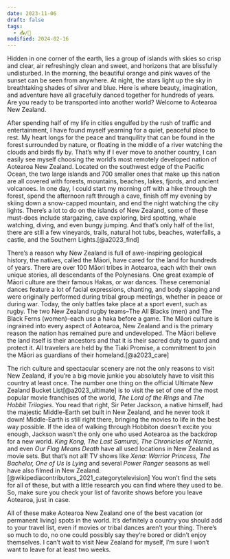 ```yaml
---
date: 2023-11-06
draft: false
tags:
  - 📥/🌱
modified: 2024-02-16
---
```


Hidden in one corner of the earth, lies a group of islands with skies so crisp and clear, air refreshingly clean and sweet, and horizons that are blissfully undisturbed. In the morning, the beautiful orange and pink waves of the sunset can be seen from anywhere. At night, the stars light up the sky in breathtaking shades of silver and blue. Here is where beauty, imagination, and adventure have all gracefully danced together for hundreds of years. Are you ready to be transported into another world? Welcome to Aotearoa New Zealand.

After spending half of my life in cities engulfed by the rush of traffic and entertainment, I have found myself yearning for a quiet, peaceful place to rest. My heart longs for the peace and tranquility that can be found in the forest surrounded by nature, or floating in the middle of a river watching the clouds and birds fly by. That’s why if I ever move to another country, I can easily see myself choosing the world’s most remotely developed nation of Aotearoa New Zealand. Located on the southwest edge of the Pacific Ocean, the two large islands and 700 smaller ones that make up this nation are all covered with forests, mountains, beaches, lakes, fjords, and ancient volcanoes. In one day, I could start my morning off with a hike through the forest, spend the afternoon raft through a cave, finish off my evening by skiing down a snow-capped mountain, and end the night watching the city lights. There’s a lot to do on the islands of New Zealand, some of these must-does include stargazing, cave exploring, bird spotting, whale watching, diving, and even bungy jumping. And that’s only half of the list, there are still a few vineyards, trails, natural hot tubs, beaches, waterfalls, a castle, and the Southern Lights.[@a2023_find]

There’s a reason why New Zealand is full of awe-inspiring geological history, the natives, called the Māori, have cared for the land for hundreds of years. There are over 100 Māori tribes in Aotearoa, each with their own unique stories, all descendants of the Polynesians. One great example of Māori culture are their famous Hakas, or war dances. These ceremonial dances feature a lot of facial expressions, chanting, and body slapping and were originally performed during tribal group meetings, whether in peace or during war. Today, the only battles take place at a sport event, such as rugby. The two New Zealand rugby teams–The All Blacks (men) and The Black Ferns (women)–each use a haka before a game. The Māori culture is ingrained into every aspect of Aotearoa, New Zealand and is the primary reason the nation has remained pure and undeveloped. The Māori believe the land itself is their ancestors and that it is their sacred duty to guard and protect it. All travelers are held by the Tiaki Promise, a commitment to join the Māori as guardians of their homeland.[@a2023_care]

The rich culture and spectacular scenery are not the only reasons to visit New Zealand, if you’re a big movie junkie you absolutely have to visit this country at least once. The number one thing on the official Ultimate New Zealand Bucket List[@a2023_ultimate] is to visit the set of one of the most popular movie franchises of the world, *The Lord of the Rings* and *The Hobbit Trilogies*. You read that right, Sir Peter Jackson, a native himself, had the majestic Middle-Earth set built in New Zealand, and he never took it down! Middle-Earth is still right there, bringing the movies to life in the best way possible. If the idea of walking through Hobbiton doesn’t excite you enough, Jackson wasn’t the only one who used Aotearoa as the backdrop for a new world. *King Kong, The Last Samurai, The Chronicles of Narnia*, and even *Our Flag Means Death* have all used locations in New Zealand as movie sets. But that’s not all! TV shows like *Xena: Warrior Princess, The Bachelor, One of Us Is Lying* and several *Power Ranger* seasons as well have also filmed in New Zealand.[@wikipediacontributors_2021_categorytelevision] You won’t find the sets for all of these, but with a little research you can find where they used to be. So, make sure you check your list of favorite shows before you leave Aotearoa, just in case.

All of these make Aotearoa New Zealand one of the best vacation (or permanent living) spots in the world. It’s definitely a country you should add to your travel list, even if movies or tribal dances aren’t your thing. There’s so much to do, no one could possibly say they’re bored or didn’t enjoy themselves. I can’t wait to visit New Zealand for myself, I’m sure I won’t want to leave for at least two weeks.
